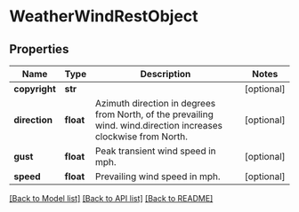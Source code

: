 # WeatherWindRestObject

## Properties
Name | Type | Description | Notes
------------ | ------------- | ------------- | -------------
**copyright** | **str** |  | [optional] 
**direction** | **float** | Azimuth direction in degrees from North, of the prevailing wind. wind.direction increases clockwise from North. | [optional] 
**gust** | **float** | Peak transient wind speed in mph. | [optional] 
**speed** | **float** | Prevailing wind speed in mph. | [optional] 

[[Back to Model list]](../README.md#documentation-for-models) [[Back to API list]](../README.md#documentation-for-api-endpoints) [[Back to README]](../README.md)

